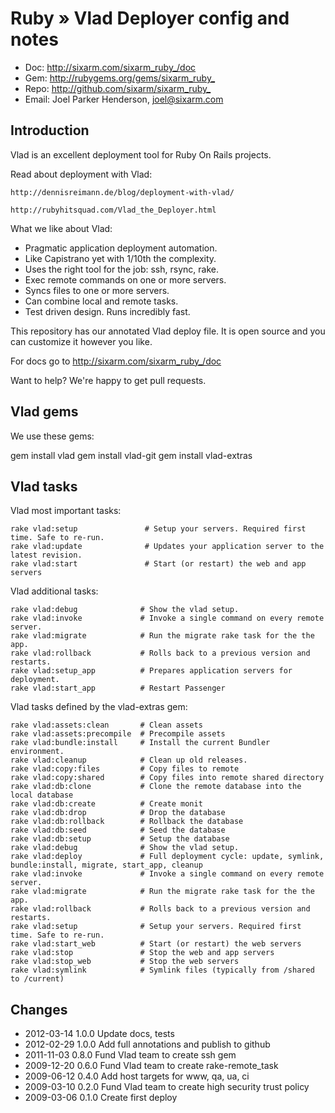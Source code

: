 # Ruby » Vlad Deployer config and notes

* Doc: <http://sixarm.com/sixarm_ruby_/doc>
* Gem: <http://rubygems.org/gems/sixarm_ruby_>
* Repo: <http://github.com/sixarm/sixarm_ruby_>
* Email: Joel Parker Henderson, <joel@sixarm.com>


## Introduction

Vlad is an excellent deployment tool for Ruby On Rails projects.

Read about deployment with Vlad:

    http://dennisreimann.de/blog/deployment-with-vlad/

    http://rubyhitsquad.com/Vlad_the_Deployer.html

What we like about Vlad:

  * Pragmatic application deployment automation.
  * Like Capistrano yet with 1/10th the complexity.
  * Uses the right tool for the job: ssh, rsync, rake.
  * Exec remote commands on one or more servers.
  * Syncs files to one or more servers.
  * Can combine local and remote tasks.
  * Test driven design. Runs incredibly fast.

This repository has our annotated Vlad deploy file. It is open source and you can customize it however you like.

For docs go to <http://sixarm.com/sixarm_ruby_/doc>

Want to help? We're happy to get pull requests.


## Vlad gems

We use these gems:

   gem install vlad
   gem install vlad-git
   gem install vlad-extras

## Vlad tasks

Vlad most important tasks:

    rake vlad:setup               # Setup your servers. Required first time. Safe to re-run.
    rake vlad:update              # Updates your application server to the latest revision.
    rake vlad:start               # Start (or restart) the web and app servers


Vlad additional tasks:

    rake vlad:debug              # Show the vlad setup.
    rake vlad:invoke             # Invoke a single command on every remote server.
    rake vlad:migrate            # Run the migrate rake task for the the app.
    rake vlad:rollback           # Rolls back to a previous version and restarts.
    rake vlad:setup_app          # Prepares application servers for deployment.
    rake vlad:start_app          # Restart Passenger

Vlad tasks defined by the vlad-extras gem:

    rake vlad:assets:clean       # Clean assets
    rake vlad:assets:precompile  # Precompile assets
    rake vlad:bundle:install     # Install the current Bundler environment.
    rake vlad:cleanup            # Clean up old releases.
    rake vlad:copy:files         # Copy files to remote
    rake vlad:copy:shared        # Copy files into remote shared directory
    rake vlad:db:clone           # Clone the remote database into the local database
    rake vlad:db:create          # Create monit
    rake vlad:db:drop            # Drop the database
    rake vlad:db:rollback        # Rollback the database
    rake vlad:db:seed            # Seed the database
    rake vlad:db:setup           # Setup the database
    rake vlad:debug              # Show the vlad setup.
    rake vlad:deploy             # Full deployment cycle: update, symlink, bundle:install, migrate, start_app, cleanup
    rake vlad:invoke             # Invoke a single command on every remote server.
    rake vlad:migrate            # Run the migrate rake task for the the app.
    rake vlad:rollback           # Rolls back to a previous version and restarts.
    rake vlad:setup              # Setup your servers. Required first time. Safe to re-run.
    rake vlad:start_web          # Start (or restart) the web servers
    rake vlad:stop               # Stop the web and app servers
    rake vlad:stop_web           # Stop the web servers
    rake vlad:symlink            # Symlink files (typically from /shared to /current)


## Changes

* 2012-03-14 1.0.0 Update docs, tests
* 2012-02-29 1.0.0 Add full annotations and publish to github
* 2011-11-03 0.8.0 Fund Vlad team to create ssh gem
* 2009-12-20 0.6.0 Fund Vlad team to create rake-remote_task
* 2009-06-12 0.4.0 Add host targets for www, qa, ua, ci
* 2009-03-10 0.2.0 Fund Vlad team to create high security trust policy
* 2009-03-06 0.1.0 Create first deploy
